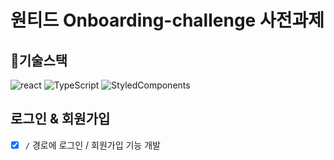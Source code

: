 # 원티드 Onboarding-challenge 사전과제

## 🔨기술스택

<img src="https://img.shields.io/badge/-React-61DAFB?style=flat&logo=react&logoColor=white" alt="react">
<img src="https://img.shields.io/badge/TypeScript-3178C6?style=flat&logo=TypeScript&logoColor=white" alt="TypeScript">
<img src="https://img.shields.io/badge/-StyledComponents-DB7093?style=flat&logo=styled-components&logoColor=white" alt="StyledComponents">

## 로그인 & 회원가입

- [x] `/` 경로에 로그인 / 회원가입 기능 개발
